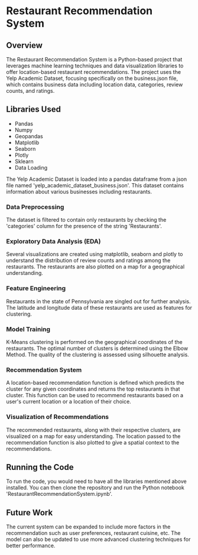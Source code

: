 # Restaurant Recommendation System
## Overview
The Restaurant Recommendation System is a Python-based project that leverages machine learning techniques and data visualization libraries to offer location-based restaurant recommendations. The project uses the Yelp Academic Dataset, focusing specifically on the business.json file, which contains business data including location data, categories, review counts, and ratings.

## Libraries Used
- Pandas
- Numpy
- Geopandas
- Matplotlib
- Seaborn
- Plotly
- Sklearn
- Data Loading

The Yelp Academic Dataset is loaded into a pandas dataframe from a json file named 'yelp_academic_dataset_business.json'. This dataset contains information about various businesses including restaurants.

### Data Preprocessing
The dataset is filtered to contain only restaurants by checking the 'categories' column for the presence of the string 'Restaurants'.

### Exploratory Data Analysis (EDA)
Several visualizations are created using matplotlib, seaborn and plotly to understand the distribution of review counts and ratings among the restaurants. The restaurants are also plotted on a map for a geographical understanding.

### Feature Engineering
Restaurants in the state of Pennsylvania are singled out for further analysis. The latitude and longitude data of these restaurants are used as features for clustering.

### Model Training
K-Means clustering is performed on the geographical coordinates of the restaurants. The optimal number of clusters is determined using the Elbow Method. The quality of the clustering is assessed using silhouette analysis.

### Recommendation System
A location-based recommendation function is defined which predicts the cluster for any given coordinates and returns the top restaurants in that cluster. This function can be used to recommend restaurants based on a user's current location or a location of their choice.

### Visualization of Recommendations
The recommended restaurants, along with their respective clusters, are visualized on a map for easy understanding. The location passed to the recommendation function is also plotted to give a spatial context to the recommendations.

## Running the Code
To run the code, you would need to have all the libraries mentioned above installed. You can then clone the repository and run the Python notebook 'RestaurantRecommendationSystem.ipynb'.

## Future Work
The current system can be expanded to include more factors in the recommendation such as user preferences, restaurant cuisine, etc. The model can also be updated to use more advanced clustering techniques for better performance.